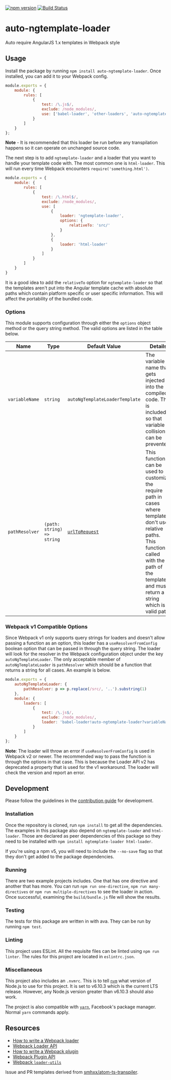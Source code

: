 [![npm version](https://badge.fury.io/js/auto-ngtemplate-loader.svg)](https://badge.fury.io/js/auto-ngtemplate-loader)
[![Build Status](https://travis-ci.org/YashdalfTheGray/auto-ngtemplate-loader.svg?branch=master)](https://travis-ci.org/YashdalfTheGray/auto-ngtemplate-loader)

# auto-ngtemplate-loader
Auto require AngularJS 1.x templates in Webpack style

## Usage

Install the package by running `npm install auto-ngtemplate-loader`. Once installed, you can add it to your Webpack config.

```js
module.exports = {
    module: {
        rules: [
            {
                test: /\.js$/,
                exclude: /node_modules/,
                use: ['babel-loader', 'other-loaders', 'auto-ngtemplate-loader']
            }
        ]
    }
};
```

**Note** - It is recommended that this loader be run before any transpilation happens so it can operate on unchanged source code.

The next step is to add `ngtemplate-loader` and a loader that you want to handle your template code with. The most common one is `html-loader`. This will run every time Webpack encounters `require('something.html')`.

```js
module.exports = {
    module: {
        rules: [
            {
                test: /\.html$/,
                exclude: /node_modules/,
                use: [
                    {
                        loader: 'ngtemplate-loader',
                        options: {
                            relativeTo: 'src/'
                        }
                    },
                    {
                        loader: 'html-loader'
                    }
                ]
            }
        ]
    }
}
```

It is a good idea to add the `relativeTo` option for `ngtemplate-loader` so that the templates aren't put into the Angular template cache with absolute paths which contain platform specific or user specific information. This will affect the portability of the bundled code.

### Options

This module supports configuration through either the `options` object method or the query string method. The valid options are listed in the table below.

| Name           | Type     | Default Value                  | Details                                                                                                                      |
|----------------|----------|--------------------------------|------------------------------------------------------------------------------------------------------------------------------|
| `variableName` | `string`   | `autoNgTemplateLoaderTemplate` | The variable name that gets injected into the compiled code. This is included so that variable collisions can be prevented.  |
| `pathResolver` | `(path: string) => string` | [`urlToRequest`](https://github.com/webpack/loader-utils#urltorequest) | This function can be used to customize the require path in cases where templates don't use relative paths. This function is called with the path of the template and must return a string which is a valid path.

### Webpack v1 Compatible Options

Since Webpack v1 only supports query strings for loaders and doesn't allow passing a function as an option, this loader has a `useResolverFromConfig` boolean option that can be passed in through the query string. The loader will look for the resolver in the Webpack configuration object under the key `autoNgTemplateLoader`. The only acceptable member of `autoNgTemplateLoader` is `pathResolver` which should be a function that returns a string for all cases. An example is below.

```javascript
module.exports = {
    autoNgTemplateLoader: {
        pathResolver: p => p.replace(/src/, '..').substring(1)
    },
    module: {
        loaders: [
            {
                test: /\.js$/,
                exclude: /node_modules/,
                loader: 'babel-loader!auto-ngtemplate-loader?variableName=testVar&useResolverFromConfig=true'
            }
        ]
    }
};
```

**Note**: The loader will throw an error if `useResolverFromConfig` is used in Webpack v2 or newer. The recommended way to pass the function is through the options in that case. This is because the Loader API v2 has deprecated a property that is used for the v1 workaround. The loader will check the version and report an error. 

## Development

Please follow the guidelines in the [contribution guide](.github/CONTRIBUTING.md) for development.

### Installation

Once the repository is cloned, run `npm install` to get all the dependencies. The examples in this package also depend on `ngtemplate-loader` and `html-loader`. Those are declared as peer dependencies of this package so they need to be installed with `npm install ngtemplate-loader html-loader`.

If you're using a npm v5, you will need to include the `--no-save` flag so that they don't get added to the package dependencies.

### Running

There are two example projects includes. One that has one directive and another that has more. You can run `npm run one-directive`, `npm run many-directives` or `npm run multiple-directives` to see the loader in action. Once successful, examining the `build/bundle.js` file will show the results.

### Testing

The tests for this package are written in with ava. They can be run by running `npm test`.

### Linting

This project uses ESLint. All the requisite files can be linted using `npm run linter`. The rules for this project are located in `eslintrc.json`.

### Miscellaneous

This project also includes an `.nvmrc`. This is to tell [`nvm`](https://github.com/creationix/nvm) what version of Node.js to use for this project. It is set to v6.10.3 which is the current LTS release. However, any Node.js version greater than v6.10.3 should also work.

The project is also compatible with [`yarn`](https://yarnpkg.com/), Facebook's package manager. Normal `yarn` commands apply.

## Resources

* [How to write a Webpack loader](https://webpack.js.org/development/how-to-write-a-loader/)
* [Webpack Loader API](https://webpack.js.org/api/loaders/)
* [How to write a Webpack plugin](https://webpack.js.org/development/how-to-write-a-plugin/)
* [Webpack Plugin API](https://webpack.js.org/api/plugins/)
* [Webpack `loader-utils`](https://github.com/webpack/loader-utils)

Issue and PR templates derived from [smhxx/atom-ts-transpiler](https://github.com/smhxx/atom-ts-transpiler).
